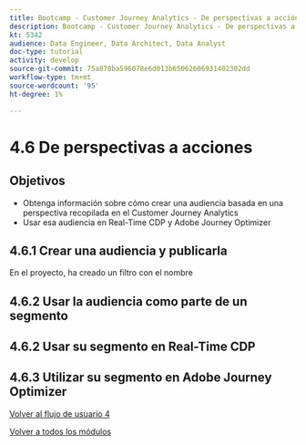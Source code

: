 ```yaml
---
title: Bootcamp - Customer Journey Analytics - De perspectivas a acción - Brasil
description: Bootcamp - Customer Journey Analytics - De perspectivas a acción - Brasil
kt: 5342
audience: Data Engineer, Data Architect, Data Analyst
doc-type: tutorial
activity: develop
source-git-commit: 75a878ba596078e6d013b65062606931402302dd
workflow-type: tm+mt
source-wordcount: '95'
ht-degree: 1%

---
```


# 4.6 De perspectivas a acciones

## Objetivos

- Obtenga información sobre cómo crear una audiencia basada en una perspectiva recopilada en el Customer Journey Analytics
- Usar esa audiencia en Real-Time CDP y Adobe Journey Optimizer

## 4.6.1 Crear una audiencia y publicarla

En el proyecto, ha creado un filtro con el nombre

## 4.6.2 Usar la audiencia como parte de un segmento


## 4.6.2 Usar su segmento en Real-Time CDP

## 4.6.3 Utilizar su segmento en Adobe Journey Optimizer

[Volver al flujo de usuario 4](./uc4.md)

[Volver a todos los módulos](./../../overview.md)
